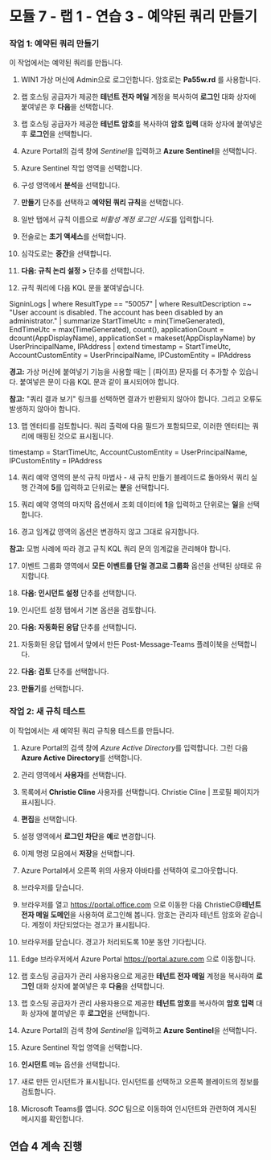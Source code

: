 ﻿# 모듈 7 - 랩 1 - 연습 3 - 예약된 쿼리 만들기

### 작업 1: 예약된 쿼리 만들기

이 작업에서는 예약된 쿼리를 만듭니다.

1. WIN1 가상 머신에 Admin으로 로그인합니다. 암호로는 **Pa55w.rd** 를 사용합니다.  

2. 랩 호스팅 공급자가 제공한 **테넌트 전자 메일** 계정을 복사하여 **로그인** 대화 상자에 붙여넣은 후 **다음**을 선택합니다.

3. 랩 호스팅 공급자가 제공한 **테넌트 암호**를 복사하여 **암호 입력** 대화 상자에 붙여넣은 후 **로그인**을 선택합니다.

4. Azure Portal의 검색 창에 *Sentinel*을 입력하고 **Azure Sentinel**을 선택합니다.

5. Azure Sentinel 작업 영역을 선택합니다.

6. 구성 영역에서 **분석**을 선택합니다.

7. **만들기** 단추를 선택하고 **예약된 쿼리 규칙**을 선택합니다.

8. 일반 탭에서 규칙 이름으로 *비활성 계정 로그인 시도*를 입력합니다.

9. 전술로는 **초기 액세스**를 선택합니다.

10. 심각도로는 **중간**을 선택합니다.

11. **다음: 규칙 논리 설정 >** 단추를 선택합니다.

12. 규칙 쿼리에 다음 KQL 문을 붙여넣습니다.

SigninLogs
| where ResultType == "50057"
| where ResultDescription =~ "User account is disabled. The account has been disabled by an administrator."
| summarize StartTimeUtc = min(TimeGenerated), EndTimeUtc = max(TimeGenerated), count(), applicationCount = dcount(AppDisplayName), 
applicationSet = makeset(AppDisplayName) by UserPrincipalName, IPAddress
| extend timestamp = StartTimeUtc, AccountCustomEntity = UserPrincipalName, IPCustomEntity = IPAddress

**경고:** 가상 머신에 붙여넣기 기능을  사용할 때는 | (파이프) 문자를 더 추가할 수 있습니다.  붙여넣은 문이 다음 KQL 문과 같이 표시되어야 합니다.

**참고:** "쿼리 결과 보기" 링크를 선택하면 결과가 반환되지 않아야 합니다.  그리고 오류도 발생하지 않아야 합니다.  

13. 맵 엔터티를 검토합니다.  쿼리 출력에 다음 필드가 포함되므로, 이러한 엔터티는 쿼리에 매핑된 것으로 표시됩니다.

timestamp = StartTimeUtc, AccountCustomEntity = UserPrincipalName, IPCustomEntity = IPAddress

14. 쿼리 예약 영역의 분석 규칙 마법사 - 새 규칙 만들기 블레이드로 돌아와서 쿼리 실행 간격에 **5**를 입력하고 단위로는 **분**을 선택합니다.

15. 쿼리 예약 영역의 마지막 옵션에서 조회 데이터에 **1**을 입력하고 단위로는 **일**을 선택합니다.

16. 경고 임계값 영역의 옵션은 변경하지 않고 그대로 유지합니다.

**참고:** 모범 사례에 따라 경고 규칙 KQL 쿼리 문의 임계값을 관리해야 합니다.

17. 이벤트 그룹화 영역에서 **모든 이벤트를 단일 경고로 그룹화** 옵션을 선택된 상태로 유지합니다.

18. **다음: 인시던트 설정** 단추를 선택합니다.  

19. 인시던트 설정 탭에서 기본 옵션을 검토합니다.

20. **다음: 자동화된 응답** 단추를 선택합니다.

21. 자동화된 응답 탭에서 앞에서 만든 Post-Message-Teams 플레이북을 선택합니다.

22. **다음: 검토** 단추를 선택합니다.
  
23. **만들기**를 선택합니다.

### 작업 2: 새 규칙 테스트

이 작업에서는 새 예약된 쿼리 규칙용 테스트를 만듭니다.

1. Azure Portal의 검색 창에 *Azure Active Directory*를 입력합니다. 그런 다음 **Azure Active Directory**를 선택합니다.

2. 관리 영역에서 **사용자**를 선택합니다.

3. 목록에서 **Christie Cline** 사용자를 선택합니다. Christie Cline | 프로필 페이지가 표시됩니다.

4. **편집**을 선택합니다.

5. 설정 영역에서 **로그인 차단**을 **예**로 변경합니다.

6. 이제 명령 모음에서 **저장**을 선택합니다.

7. Azure Portal에서 오른쪽 위의 사용자 아바타를 선택하여 로그아웃합니다.

8. 브라우저를 닫습니다.

9. 브라우저를 열고 https://portal.office.com 으로 이동한 다음 ChristieC@**테넌트 전자 메일 도메인**을 사용하여 로그인해 봅니다. 암호는 관리자 테넌트 암호와 같습니다.  계정이 차단되었다는 경고가 표시됩니다.

10. 브라우저를 닫습니다. 경고가 처리되도록 10분 동안 기다립니다.

11.  Edge 브라우저에서 Azure Portal https://portal.azure.com 으로 이동합니다.

12. 랩 호스팅 공급자가 관리 사용자용으로 제공한 **테넌트 전자 메일** 계정을 복사하여 **로그인** 대화 상자에 붙여넣은 후 **다음**을 선택합니다.

13. 랩 호스팅 공급자가 관리 사용자용으로 제공한 **테넌트 암호**를 복사하여 **암호 입력** 대화 상자에 붙여넣은 후 **로그인**을 선택합니다.

14. Azure Portal의 검색 창에 *Sentinel*을 입력하고 **Azure Sentinel**을 선택합니다.

15. Azure Sentinel 작업 영역을 선택합니다.

16. **인시던트** 메뉴 옵션을 선택합니다.

17. 새로 만든 인시던트가 표시됩니다.  인시던트를 선택하고 오른쪽 블레이드의 정보를 검토합니다.

18. Microsoft Teams를 엽니다. *SOC* 팀으로 이동하여 인시던트와 관련하여 게시된 메시지를 확인합니다.

## 연습 4 계속 진행